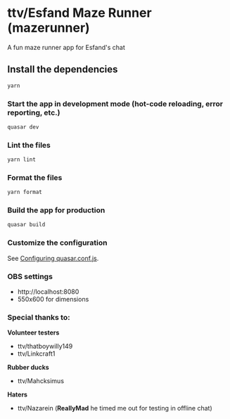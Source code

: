 # ttv/Esfand Maze Runner (mazerunner)

A fun maze runner app for Esfand's chat

## Install the dependencies

```bash
yarn
```

### Start the app in development mode (hot-code reloading, error reporting, etc.)

```bash
quasar dev
```

### Lint the files

```bash
yarn lint
```

### Format the files

```bash
yarn format
```

### Build the app for production

```bash
quasar build
```

### Customize the configuration

See [Configuring quasar.conf.js](https://quasar.dev/quasar-cli/quasar-conf-js).

### OBS settings

- http://localhost:8080
- 550x600 for dimensions

### Special thanks to:

**Volunteer testers**
- ttv/thatboywilly149
- ttv/Linkcraft1

**Rubber ducks**
- ttv/Mahcksimus

**Haters**
- ttv/Nazarein (**ReallyMad** he timed me out for testing in offline chat)

